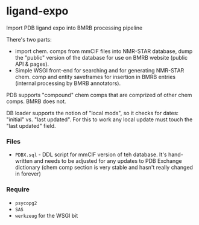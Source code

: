 # ligand-expo
Import PDB ligand expo into BMRB processing pipeline

There's two parts:
  * import chem. comps from mmCIF files into NMR-STAR database, dump the "public" version of the database for use on BMRB 
    website (public API & pages).
  * Simple WSGI front-end for searching and for generating NMR-STAR chem. comp and entity saveframes for insertion in BMRB 
    entries (internal processing by BMRB annotators).

PDB supports "compound" chem comps that are comprized of other chem comps. BMRB does not.

DB loader supports the notion of "local mods", so it checks for dates: "initial" vs. "last updated". For this to work
any local update must touch the "last updated" field.

### Files

  * `PDBX.sql` - DDL script for mmCIF version of teh database. It's hand-written and needs to be adjusted for
    any updates to PDB Exchange dictionary (chem comp section is very stable and hasn't really changed in forever)

### Require

  * `psycopg2`
  * `SAS`
  * `werkzeug` for the WSGI bit
